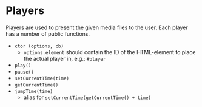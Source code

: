 # Players
Players are used to present the given media files to the user. Each player has a number of public functions.

* `ctor (options, cb)`
  * `options.element` should contain the ID of the HTML-element to place the actual player in, e.g.: `#player`
* `play()`
* `pause()`
* `setCurrentTime(time)`
* `getCurrentTime()`
* `jumpTime(time)`
  * alias for `setCurrentTime(getCurrentTime() + time)`
